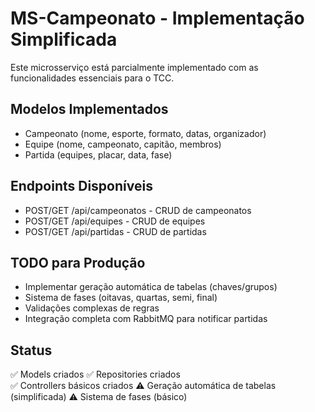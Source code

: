 # MS-Campeonato - Implementação Simplificada

Este microsserviço está parcialmente implementado com as funcionalidades essenciais para o TCC.

## Modelos Implementados
- Campeonato (nome, esporte, formato, datas, organizador)
- Equipe (nome, campeonato, capitão, membros)
- Partida (equipes, placar, data, fase)

## Endpoints Disponíveis
- POST/GET /api/campeonatos - CRUD de campeonatos
- POST/GET /api/equipes - CRUD de equipes
- POST/GET /api/partidas - CRUD de partidas

## TODO para Produção
- Implementar geração automática de tabelas (chaves/grupos)
- Sistema de fases (oitavas, quartas, semi, final)
- Validações complexas de regras
- Integração completa com RabbitMQ para notificar partidas

## Status
✅ Models criados
✅ Repositories criados  
✅ Controllers básicos criados
⚠️  Geração automática de tabelas (simplificada)
⚠️  Sistema de fases (básico)
